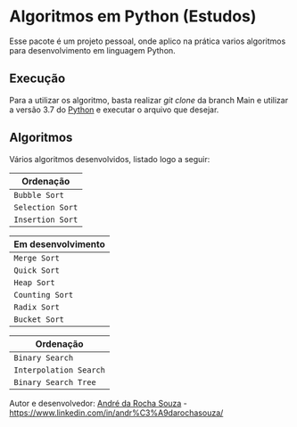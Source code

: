 # Algoritmos em Python (Estudos)

Esse pacote é um projeto pessoal, onde aplico na prática varios algoritmos para desenvolvimento em linguagem Python.

## Execução

Para a utilizar os algoritmo, basta realizar *git clone* da branch Main e utilizar a versão 3.7 do [Python](https://www.python.org/downloads/release/python-370/) e executar o arquivo que desejar.

## Algoritmos

Vários algoritmos desenvolvidos, listado logo a seguir:

| Ordenação |
|---|
| `Bubble Sort` |
| `Selection Sort` |
| `Insertion Sort` |

| Em desenvolvimento |
|---|
| `Merge Sort` |
| `Quick Sort` |
| `Heap Sort` |
| `Counting Sort` |
| `Radix Sort` |
| `Bucket Sort` |

| Ordenação |
|---|
| `Binary Search` |
| `Interpolation Search` |
| `Binary Search Tree` |


Autor e desenvolvedor: [André da Rocha Souza](https://github.com/andrerochasouza) - https://www.linkedin.com/in/andr%C3%A9darochasouza/
